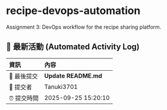# recipe-devops-automation 

Assignment 3: DevOps workflow for the recipe sharing platform.

## 🚀 最新活動 (Automated Activity Log)

| 資訊 | 內容 |
| :--- | :--- |
| 📜 最後提交 | **Update README.md** |
| 👤 提交者 | Tanuki3701 |
| ⏰ 提交時間 | 2025-09-25 15:20:10 |
